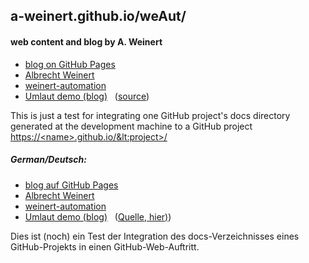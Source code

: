 ## a-weinert.github.io/weAut/
#### web content and blog by A. Weinert
+ [blog on GitHub Pages](https://a-weinert.github.io/index.html "blog startet April 2019")
+ [Albrecht Weinert](https://a-weinert.de/index_en.html "Albrecht's web site")
+ [weinert-automation](https://weinert-automation.de/index_en.html "development service consulting")
+ [Umlaut demo \(blog\)](https://a-weinert.github.io/umlautGitHubPages.html "No way to use other enconding but utf-8")
   &nbsp;  ([source](umlautGitHubPages.html))

This is just a test for integrating one GitHub project's docs directory 
generated at the development machine to a GitHub project
[https://&lt;name&gt;.github.io/&lt:project&gt;/](https://a-weinert.github.io/weAut/ "i.e. here https://a-weinert.github.io/weAut/")

##### German/Deutsch:
- [blog auf GitHub Pages](https://a-weinert.github.io/index_de.html "blog seit April 2019")
- [Albrecht Weinert](https://a-weinert.de/index.html "Albrecht Weinerts Web-Bereich")
- [weinert-automation](https://weinert-automation.de/index.html "Entwicklung Service Beratung")
- [Umlaut demo \(blog\)](https://a-weinert.github.io/umlautGitHubPages.html "Bei Github und Jekyll kommt man um utf-8 nicht herum")
   &nbsp;  ([Quelle, hier)](umlautGitHubPages.html))

Dies ist (noch) ein Test der Integration des docs-Verzeichnisses eines 
GitHub-Projekts in einen GitHub-Web-Auftritt.
 
